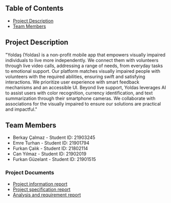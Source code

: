## Table of Contents

- [Project Description](#project-description)
- [Team Members](#team-members)

## Project Description

"Yoldaş (Yoldas) is a non-profit mobile app that empowers visually impaired individuals to live more independently. We connect them with volunteers through live video calls, addressing a range of needs, from everyday tasks to emotional support. Our platform matches visually impaired people with volunteers with the required abilities, ensuring swift and satisfying interactions. We prioritize user experience with smart feedback mechanisms and an accessible UI. Beyond live support, Yoldas leverages AI to assist users with color recognition, currency identification, and text summarization through their smartphone cameras. We collaborate with associations for the visually impaired to ensure our solutions are practical and impactful."

## Team Members

- Berkay Çalmaz - Student ID: 21903245
- Emre Turhan - Student ID: 21901794
- Furkan Çalık - Student ID: 21802114
- Can Yılmaz - Student ID: 21902019
- Furkan Güzelant - Student ID: 21901515

### Project Documents
- [Project information report](https://drive.google.com/file/d/13N37ExVf8V9qZBrBk5gKLUdSz5FOYu8Y/view?usp=sharing)
- [Project specification report](https://drive.google.com/file/d/1v76TEi4scV9s1gY3brurSB3S2R-NMFTn/view?usp=sharing)
- [Analysis and requirement report](https://drive.google.com/file/d/17-u-kGnBHranERJvcq7cz8Be_qqXltgs/view?usp=sharing)



